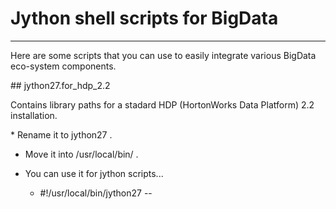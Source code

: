 # Jython shell scripts for BigData
<hr>
Here are some scripts that you can use to easily integrate various BigData eco-system components.
<p>
## jython27.for_hdp_2.2
<p>
Contains library paths for a stadard HDP (HortonWorks Data Platform) 2.2 installation.
<p>
* Rename it to jython27 . 

* Move it into /usr/local/bin/ . 

* You can use it for jython scripts... 
    * \#!/usr/local/bin/jython27 -- 

